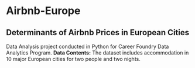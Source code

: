 # Airbnb-Europe
## Determinants of Airbnb Prices in European Cities
Data Analysis project conducted in Python for Career Foundry Data Analytics Program.
**Data Contents:**
The dataset includes accommodation in 10 major European cities for two people and two nights.


